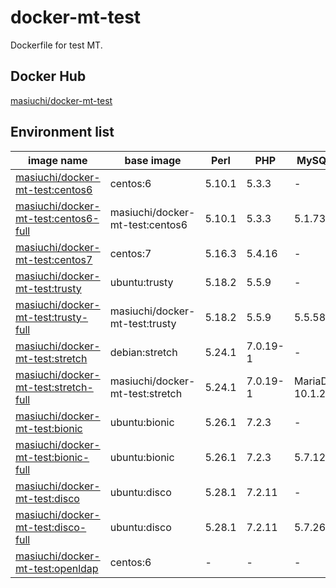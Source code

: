 # docker-mt-test
Dockerfile for test MT.

## Docker Hub

[masiuchi/docker-mt-test](https://hub.docker.com/r/masiuchi/docker-mt-test/)

## Environment list

|image name|base image|Perl|PHP|MySQL|Memcached|OpenLDAP|
|-|-|-|-|-|-|-|
|[masiuchi/docker-mt-test:centos6](https://github.com/masiuchi/docker-mt-test/tree/centos6)|centos:6|5.10.1|5.3.3|-|-|-|
|[masiuchi/docker-mt-test:centos6-full](https://github.com/masiuchi/docker-mt-test/tree/centos6-full)|masiuchi/docker-mt-test:centos6|5.10.1|5.3.3|5.1.73|1.4.4|-|
|[masiuchi/docker-mt-test:centos7](https://github.com/masiuchi/docker-mt-test/tree/centos7)|centos:7|5.16.3|5.4.16|-|-|-|
|[masiuchi/docker-mt-test:trusty](https://github.com/masiuchi/docker-mt-test/tree/trusty)|ubuntu:trusty|5.18.2|5.5.9|-|-|-|
|[masiuchi/docker-mt-test:trusty-full](https://github.com/masiuchi/docker-mt-test/tree/trusty-full)|masiuchi/docker-mt-test:trusty|5.18.2|5.5.9|5.5.58|1.4.14|-|
|[masiuchi/docker-mt-test:stretch](https://github.com/masiuchi/docker-mt-test/tree/stretch)|debian:stretch|5.24.1|7.0.19-1|-|-|-|
|[masiuchi/docker-mt-test:stretch-full](https://github.com/masiuchi/docker-mt-test/tree/stretch-full)|masiuchi/docker-mt-test:stretch|5.24.1|7.0.19-1|MariaDB 10.1.26|1.4.33|-|
|[masiuchi/docker-mt-test:bionic](https://github.com/masiuchi/docker-mt-test/tree/bionic)|ubuntu:bionic|5.26.1|7.2.3|-|-|-|
|[masiuchi/docker-mt-test:bionic-full](https://github.com/masiuchi/docker-mt-test/tree/bionic)|ubuntu:bionic|5.26.1|7.2.3|5.7.12|1.5.6|-|
|[masiuchi/docker-mt-test:disco](https://github.com/masiuchi/docker-mt-test/tree/disco)|ubuntu:disco|5.28.1|7.2.11|-|-|-|
|[masiuchi/docker-mt-test:disco-full](https://github.com/masiuchi/docker-mt-test/tree/disco-full)|ubuntu:disco|5.28.1|7.2.11|5.7.26|1.5.10|-|
|[masiuchi/docker-mt-test:openldap](https://github.com/masiuchi/docker-mt-test/tree/openldap)|centos:6|-|-|-|-|2.4.40|
